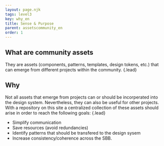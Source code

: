 ```yaml
---
layout: page.njk
tags: level3
key: why_en
title: Sense & Purpose
parent: assetscommunity_en
order: 1
---
```


## What are community assets
They are assets (components, patterns, templates, design tokens, etc.) that can emerge from different projects within the community. {.lead} 

## Why
Not all assets that emerge from projects can or should be incorperated into the design system. Nevertheless, they can also be useful for other projects. With a <sbb-link variant="inline" type="button" href="/{{page.lang}}/design-system/community-assets/catalogue/">repository</sbb-link> on this site a centralized collection of these assets should arise in order to reach the following goals: {.lead}
- Simplify communication
- Save resources (avoid redundancies)
- Identify patterns that should be transfered to the design sysem
- Increase consistency/coherence across the SBB.